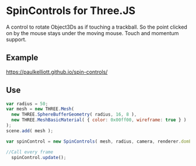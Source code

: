 # SpinControls for Three.JS

A control to rotate Object3Ds as if touching a trackball.  So the point clicked on by the mouse stays under the moving mouse.  Touch and momentum support. 

## Example
https://paulkelliott.github.io/spin-controls/

## Use
```javascript
var radius = 50;
var mesh = new THREE.Mesh(
  new THREE.SphereBufferGeometry( radius, 16, 8 ),
  new THREE.MeshBasicMaterial( { color: 0x00ff00, wireframe: true } )
);
scene.add( mesh );

var spinControl = new SpinControls( mesh, radius, camera, renderer.domElement );  

//Call every frame
  spinControl.update();
```